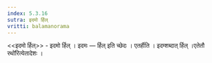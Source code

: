 ```yaml
---
index: 5.3.16
sutra: इदमो र्हिल्
vritti: balamanorama
---
```


<<इदमो र्हिल्>> - इदमो र्हिल् । इदमः — र्हिल् इति च्छेदः । एतर्हीति । इदम्शब्दात् र्हिल् ।एतेतौ रथो॑रित्येतादेशः । 
